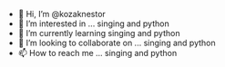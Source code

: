 - 👋 Hi, I’m @kozaknestor
- 👀 I’m interested in ... singing and python
- 🌱 I’m currently learning singing and python
- 💞️ I’m looking to collaborate on ... singing and python
- 📫 How to reach me ... singing and python

<!---
kozaknestor/kozaknestor is a ✨ special ✨ repository because its `README.md` (this file) appears on your GitHub profile.
You can click the Preview link to take a look at your changes.
--->
